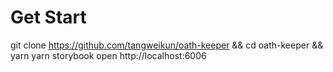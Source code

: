 # Get Start
git clone https://github.com/tangweikun/oath-keeper && cd oath-keeper && yarn
yarn storybook
open http://localhost:6006
